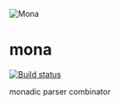 ![Mona](http://www.gravatar.com/avatar/8d6e52c85a03c0aeb9b8450ec5a9c5c8.png?s=128)

mona
====

[![Build status](https://ci.appveyor.com/api/projects/status/3s2r0d8u0sgvwqyg)](https://ci.appveyor.com/project/automatonic/mona)

monadic parser combinator
